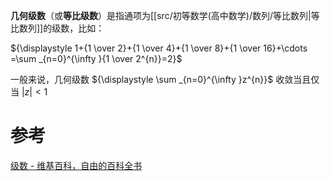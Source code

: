 
**几何级数**（或**等比级数**）是指通项为[[src/初等数学(高中数学)/数列/等比数列|等比数列]]的级数，比如：

 ${\displaystyle 1+{1 \over 2}+{1 \over 4}+{1 \over 8}+{1 \over 16}+\cdots =\sum _{n=0}^{\infty }{1 \over 2^{n}}=2}$ 

一般来说，几何级数 ${\displaystyle \sum _{n=0}^{\infty }z^{n}}$ 收敛当且仅当 ${\displaystyle \left\vert z\right\vert <1}$ 

# 参考
[级数 - 维基百科，自由的百科全书](https://zh.wikipedia.org/wiki/%E7%BA%A7%E6%95%B0#%E5%87%A0%E4%BD%95%E7%BA%A7%E6%95%B0)

